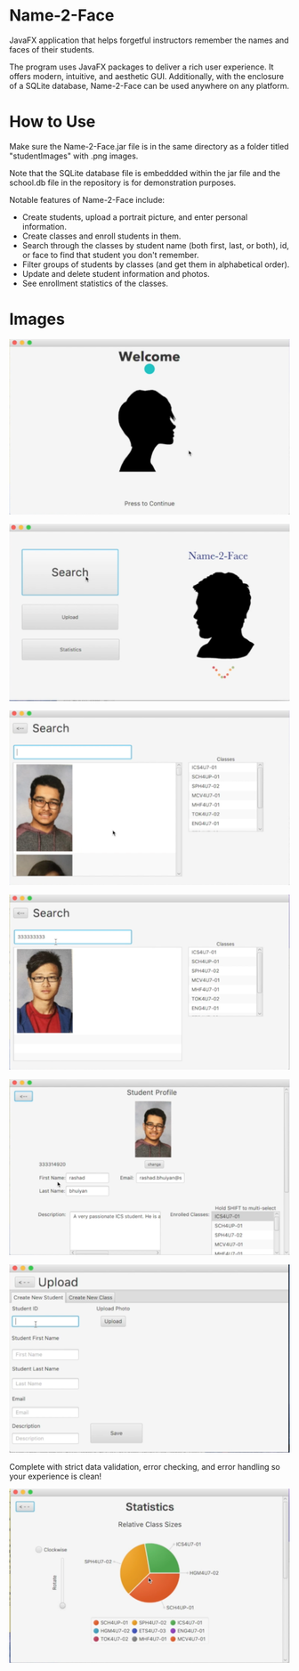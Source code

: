 # Name-2-Face
JavaFX application that helps forgetful instructors remember the names and faces of their students.

The program uses JavaFX packages to deliver a rich user experience. It offers modern, intuitive, and aesthetic GUI. Additionally, with the enclosure of a SQLite database, Name-2-Face can be used anywhere on any platform.

# How to Use
Make sure the Name-2-Face.jar file is in the same directory as a folder titled "studentImages" with .png images. 

Note that the SQLite database file is embeddded within the jar file and the school.db file in the repository is for demonstration purposes.

Notable features of Name-2-Face include:

- Create students, upload a portrait picture, and enter personal information.
- Create classes and enroll students in them.
- Search through the classes by student name (both first, last, or both), id, or face to find that student you don't remember.
- Filter groups of students by classes (and get them in alphabetical order).
- Update and delete student information and photos.
- See enrollment statistics of the classes.

# Images

![Loading screen](https://github.com/j927chen/Name-2-Face/blob/master/Readme%20Images/loading_screen.png)

![Loading screen](https://github.com/j927chen/Name-2-Face/blob/master/Readme%20Images/opening.png)

![Loading screen](https://github.com/j927chen/Name-2-Face/blob/master/Readme%20Images/search.png)

![Loading screen](https://github.com/j927chen/Name-2-Face/blob/master/Readme%20Images/search_with_number.png)

![Loading screen](https://github.com/j927chen/Name-2-Face/blob/master/Readme%20Images/student_profile.png)

![Loading screen](https://github.com/j927chen/Name-2-Face/blob/master/Readme%20Images/upload.png)






Complete with strict data validation, error checking, and error handling so your experience is clean!

![Loading screen](https://github.com/j927chen/Name-2-Face/blob/master/Readme%20Images/statistics.png)

